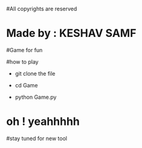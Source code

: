 #All copyrights are reserved 
# Made by : KESHAV SAMF




#Game for fun

#how to play

 * git clone the file
 + cd Game
 * python Game.py



# oh ! yeahhhhh


#stay tuned for new tool 

